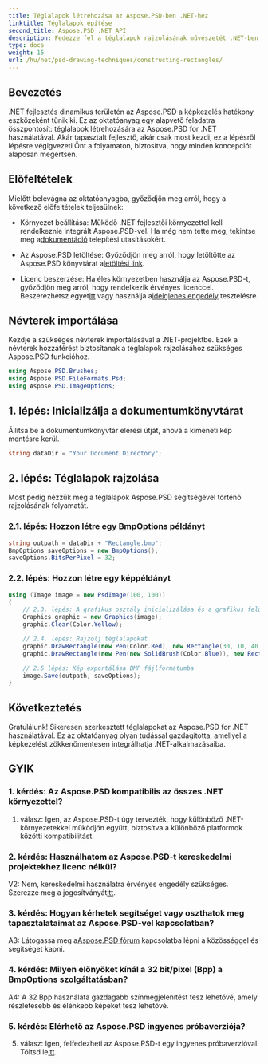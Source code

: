 ```yaml
---
title: Téglalapok létrehozása az Aspose.PSD-ben .NET-hez
linktitle: Téglalapok építése
second_title: Aspose.PSD .NET API
description: Fedezze fel a téglalapok rajzolásának művészetét .NET-ben az Aspose.PSD segítségével. Kövesse lépésenkénti útmutatónkat a zökkenőmentes integráció érdekében. Emelje fel a képmanipulációs játékot könnyedén.
type: docs
weight: 15
url: /hu/net/psd-drawing-techniques/constructing-rectangles/
---
```

## Bevezetés

.NET fejlesztés dinamikus területén az Aspose.PSD a képkezelés hatékony eszközeként tűnik ki. Ez az oktatóanyag egy alapvető feladatra összpontosít: téglalapok létrehozására az Aspose.PSD for .NET használatával. Akár tapasztalt fejlesztő, akár csak most kezdi, ez a lépésről lépésre végigvezeti Önt a folyamaton, biztosítva, hogy minden koncepciót alaposan megértsen.

## Előfeltételek

Mielőtt belevágna az oktatóanyagba, győződjön meg arról, hogy a következő előfeltételek teljesülnek:

-  Környezet beállítása: Működő .NET fejlesztői környezettel kell rendelkeznie integrált Aspose.PSD-vel. Ha még nem tette meg, tekintse meg a[dokumentáció](https://reference.aspose.com/psd/net/) telepítési utasításokért.

-  Az Aspose.PSD letöltése: Győződjön meg arról, hogy letöltötte az Aspose.PSD könyvtárat a[letöltési link](https://releases.aspose.com/psd/net/).

-  Licenc beszerzése: Ha éles környezetben használja az Aspose.PSD-t, győződjön meg arról, hogy rendelkezik érvényes licenccel. Beszerezhetsz egyet[itt](https://purchase.aspose.com/buy) vagy használja a[ideiglenes engedély](https://purchase.aspose.com/temporary-license/) tesztelésre.

## Névterek importálása

Kezdje a szükséges névterek importálásával a .NET-projektbe. Ezek a névterek hozzáférést biztosítanak a téglalapok rajzolásához szükséges Aspose.PSD funkcióhoz.

```csharp
using Aspose.PSD.Brushes;
using Aspose.PSD.FileFormats.Psd;
using Aspose.PSD.ImageOptions;
```

## 1. lépés: Inicializálja a dokumentumkönyvtárat

Állítsa be a dokumentumkönyvtár elérési útját, ahová a kimeneti kép mentésre kerül.

```csharp
string dataDir = "Your Document Directory";
```

## 2. lépés: Téglalapok rajzolása

Most pedig nézzük meg a téglalapok Aspose.PSD segítségével történő rajzolásának folyamatát.

### 2.1. lépés: Hozzon létre egy BmpOptions példányt

```csharp
string outpath = dataDir + "Rectangle.bmp";
BmpOptions saveOptions = new BmpOptions();
saveOptions.BitsPerPixel = 32;
```

### 2.2. lépés: Hozzon létre egy képpéldányt

```csharp
using (Image image = new PsdImage(100, 100))
{
    // 2.3. lépés: A grafikus osztály inicializálása és a grafikus felület tisztasága
    Graphics graphic = new Graphics(image);
    graphic.Clear(Color.Yellow);

    // 2.4. lépés: Rajzolj téglalapokat
    graphic.DrawRectangle(new Pen(Color.Red), new Rectangle(30, 10, 40, 80));
    graphic.DrawRectangle(new Pen(new SolidBrush(Color.Blue)), new Rectangle(10, 30, 80, 40));

    // 2.5 lépés: Kép exportálása BMP fájlformátumba
    image.Save(outpath, saveOptions);
}
```

## Következtetés

Gratulálunk! Sikeresen szerkesztett téglalapokat az Aspose.PSD for .NET használatával. Ez az oktatóanyag olyan tudással gazdagította, amellyel a képkezelést zökkenőmentesen integrálhatja .NET-alkalmazásaiba.

## GYIK

### 1. kérdés: Az Aspose.PSD kompatibilis az összes .NET környezettel?

1. válasz: Igen, az Aspose.PSD-t úgy tervezték, hogy különböző .NET-környezetekkel működjön együtt, biztosítva a különböző platformok közötti kompatibilitást.

### 2. kérdés: Használhatom az Aspose.PSD-t kereskedelmi projektekhez licenc nélkül?

 V2: Nem, kereskedelmi használatra érvényes engedély szükséges. Szerezze meg a jogosítványát[itt](https://purchase.aspose.com/buy).

### 3. kérdés: Hogyan kérhetek segítséget vagy oszthatok meg tapasztalataimat az Aspose.PSD-vel kapcsolatban?

 A3: Látogassa meg a[Aspose.PSD fórum](https://forum.aspose.com/c/psd/34) kapcsolatba lépni a közösséggel és segítséget kapni.

### 4. kérdés: Milyen előnyöket kínál a 32 bit/pixel (Bpp) a BmpOptions szolgáltatásban?

A4: A 32 Bpp használata gazdagabb színmegjelenítést tesz lehetővé, amely részletesebb és élénkebb képeket tesz lehetővé.

### 5. kérdés: Elérhető az Aspose.PSD ingyenes próbaverziója?

 5. válasz: Igen, felfedezheti az Aspose.PSD-t egy ingyenes próbaverzióval. Töltsd le[itt](https://releases.aspose.com/).